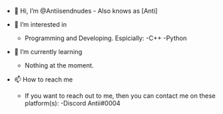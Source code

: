 - 👋 Hi, I’m @Antiisendnudes - Also knows as [Anti]

- 👀 I’m interested in
  - Programming and Developing. Espicially:
    -C++
    -Python
    

- 🌱 I’m currently learning
  - Nothing at the moment.

- 📫 How to reach me
  - If you want to reach out to me, then you can contact me on these platform(s):
    -Discord
      Antii#0004
     
   
